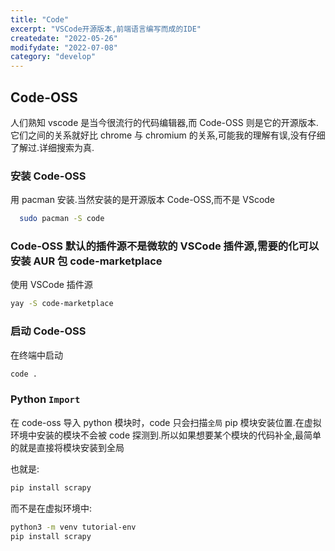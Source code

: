 ```yaml
---
title: "Code"
excerpt: "VSCode开源版本,前端语言编写而成的IDE"
createdate: "2022-05-26"
modifydate: "2022-07-08"
category: "develop"
---
```


## Code-OSS

人们熟知 vscode 是当今很流行的代码编辑器,而 Code-OSS 则是它的开源版本.它们之间的关系就好比 chrome 与 chromium 的关系,可能我的理解有误,没有仔细了解过.详细搜索为真.

### 安装 Code-OSS

用 pacman 安装.当然安装的是开源版本 Code-OSS,而不是 VScode

```bash
  sudo pacman -S code
```

### Code-OSS 默认的插件源不是微软的 VSCode 插件源,需要的化可以安装 AUR 包 code-marketplace

使用 VSCode 插件源

```bash
yay -S code-marketplace
```

### 启动 Code-OSS

在终端中启动

```bash
code .
```

### Python `Import`

在 code-oss 导入 python 模块时，code 只会扫描`全局` pip 模块安装位置.在虚拟环境中安装的模块不会被 code 探测到.所以如果想要某个模块的代码补全,最简单的就是直接将模块安装到全局

也就是:

```bash
pip install scrapy
```

而不是在虚拟环境中:

```bash
python3 -m venv tutorial-env
pip install scrapy
```
